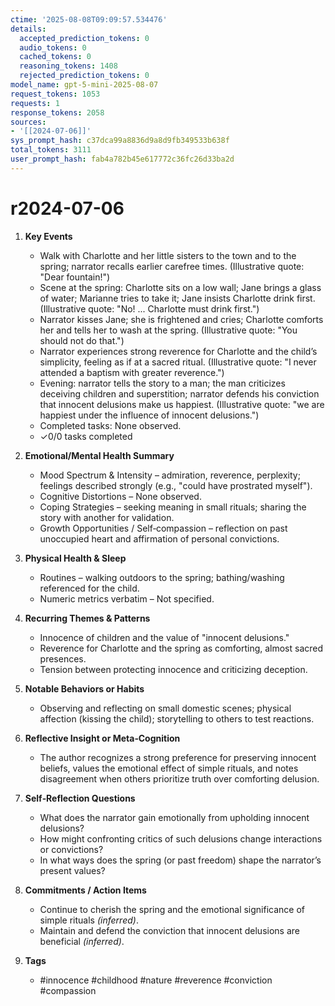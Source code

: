 ```yaml
---
ctime: '2025-08-08T09:09:57.534476'
details:
  accepted_prediction_tokens: 0
  audio_tokens: 0
  cached_tokens: 0
  reasoning_tokens: 1408
  rejected_prediction_tokens: 0
model_name: gpt-5-mini-2025-08-07
request_tokens: 1053
requests: 1
response_tokens: 2058
sources:
- '[[2024-07-06]]'
sys_prompt_hash: c37dca99a8836d9a8d9fb349533b638f
total_tokens: 3111
user_prompt_hash: fab4a782b45e617772c36fc26d33ba2d
---
```

# r2024-07-06

1. **Key Events**
   - Walk with Charlotte and her little sisters to the town and to the spring; narrator recalls earlier carefree times. (Illustrative quote: "Dear fountain!")  
   - Scene at the spring: Charlotte sits on a low wall; Jane brings a glass of water; Marianne tries to take it; Jane insists Charlotte drink first. (Illustrative quote: "No! ... Charlotte must drink first.")  
   - Narrator kisses Jane; she is frightened and cries; Charlotte comforts her and tells her to wash at the spring. (Illustrative quote: "You should not do that.")  
   - Narrator experiences strong reverence for Charlotte and the child’s simplicity, feeling as if at a sacred ritual. (Illustrative quote: "I never attended a baptism with greater reverence.")  
   - Evening: narrator tells the story to a man; the man criticizes deceiving children and superstition; narrator defends his conviction that innocent delusions make us happiest. (Illustrative quote: "we are happiest under the influence of innocent delusions.")  
   - Completed tasks: None observed.
   - ✓0/0 tasks completed

2. **Emotional/Mental Health Summary**
   - Mood Spectrum & Intensity – admiration, reverence, perplexity; feelings described strongly (e.g., "could have prostrated myself").  
   - Cognitive Distortions – None observed.  
   - Coping Strategies – seeking meaning in small rituals; sharing the story with another for validation.  
   - Growth Opportunities / Self‑compassion – reflection on past unoccupied heart and affirmation of personal convictions.

3. **Physical Health & Sleep**
   - Routines – walking outdoors to the spring; bathing/washing referenced for the child.  
   - Numeric metrics verbatim – Not specified.

4. **Recurring Themes & Patterns**
   - Innocence of children and the value of "innocent delusions."  
   - Reverence for Charlotte and the spring as comforting, almost sacred presences.  
   - Tension between protecting innocence and criticizing deception.

5. **Notable Behaviors or Habits**
   - Observing and reflecting on small domestic scenes; physical affection (kissing the child); storytelling to others to test reactions.

6. **Reflective Insight or Meta‑Cognition**
   - The author recognizes a strong preference for preserving innocent beliefs, values the emotional effect of simple rituals, and notes disagreement when others prioritize truth over comforting delusion.

7. **Self‑Reflection Questions**
   - What does the narrator gain emotionally from upholding innocent delusions?  
   - How might confronting critics of such delusions change interactions or convictions?  
   - In what ways does the spring (or past freedom) shape the narrator’s present values?

8. **Commitments / Action Items**
   - Continue to cherish the spring and the emotional significance of simple rituals *(inferred)*.  
   - Maintain and defend the conviction that innocent delusions are beneficial *(inferred)*.

9. **Tags**
   - #innocence #childhood #nature #reverence #conviction #compassion